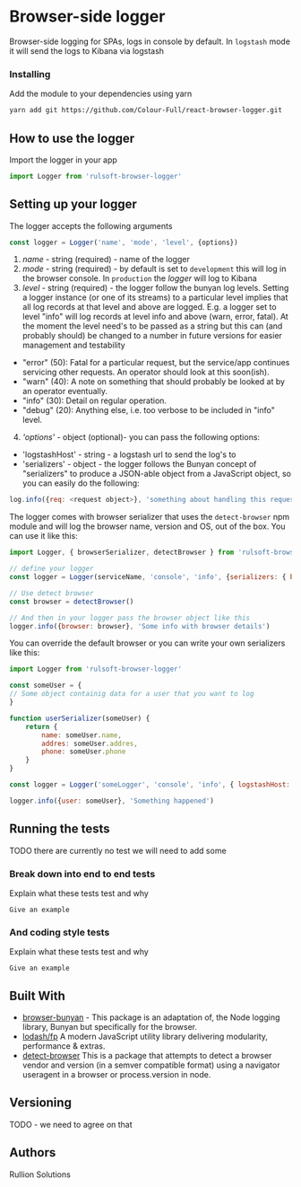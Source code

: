 # Browser-side logger

Browser-side logging for SPAs, logs in console by default. In `logstash` mode it will send the logs to Kibana via logstash

### Installing

Add the module to your dependencies using yarn

```bash
yarn add git https://github.com/Colour-Full/react-browser-logger.git
```

## How to use the logger 

Import the logger in your app 

```js
import Logger from 'rulsoft-browser-logger'
```
## Setting up your logger

The logger accepts the following arguments

```js
const logger = Logger('name', 'mode', 'level', {options})
```

1. *name* - string (required) - name of the logger
2. *mode* - string (required) - by default is set to `development` this will log in the browser console. In `production` the *logger* will log to Kibana
3. *level* - string (required) - the logger follow the bunyan log levels. Setting a logger instance (or one of its streams) to a particular level implies that all log records at that level and above are logged. E.g. a logger set to level "info" will log records at level info and above (warn, error, fatal). At the moment the level need's to be passed as a string but this can (and probably should) be changed to a number in future versions for easier management and testability

- "error" (50): Fatal for a particular request, but the service/app continues servicing other requests. An operator should look at this soon(ish).
- "warn" (40): A note on something that should probably be looked at by an operator eventually.
- "info" (30): Detail on regular operation.
- "debug" (20): Anything else, i.e. too verbose to be included in "info" level.

4. *'options'* - object (optional)- you can pass the following options:

- 'logstashHost'  - string - a logstash url to send the log's to
- 'serializers' - object - the logger follows the Bunyan concept of "serializers" to produce a JSON-able object from a JavaScript object, so you can easily do the following:

```js
log.info({req: <request object>}, 'something about handling this request')
```

The logger comes with browser serializer that uses the `detect-browser` npm module and will log the browser name, version and OS, out of the box. You can use it like this:

```js
import Logger, { browserSerializer, detectBrowser } from 'rulsoft-browser-logger'

// define your logger
const logger = Logger(serviceName, 'console', 'info', {serializers: { browser: browserSerializer })

// Use detect browser
const browser = detectBrowser()

// And then in your logger pass the browser object like this
logger.info({browser: browser}, 'Some info with browser details')

```

You can override the default browser or you can write your own serializers like this:

```js
import Logger from 'rulsoft-browser-logger'

const someUser = {
// Some object containig data for a user that you want to log
}

function userSerializer(someUser) {
    return {
        name: someUser.name,
        addres: someUser.addres,
        phone: someUser.phone
    }
}

const logger = Logger('someLogger', 'console', 'info', { logstashHost: 'http://logstashHost', serializers: {user: userSerializer} })

logger.info({user: someUser}, 'Something happened')

```

## Running the tests

TODO there are currently no test we will need to add some

### Break down into end to end tests

Explain what these tests test and why

```
Give an example
```

### And coding style tests

Explain what these tests test and why

```
Give an example
```

## Built With

* [browser-bunyan](https://www.npmjs.com/package/browser-bunyan) - This package is an adaptation of, the Node logging library, Bunyan but specifically for the browser.
* [lodash/fp](https://lodash.com/) A modern JavaScript utility library delivering modularity, performance & extras. 
* [detect-browser](https://github.com/DamonOehlman/detect-browser) This is a package that attempts to detect a browser vendor and version (in a semver compatible format) using a navigator useragent in a browser or process.version in node.

## Versioning

TODO - we need to agree on that

## Authors

Rullion Solutions 
